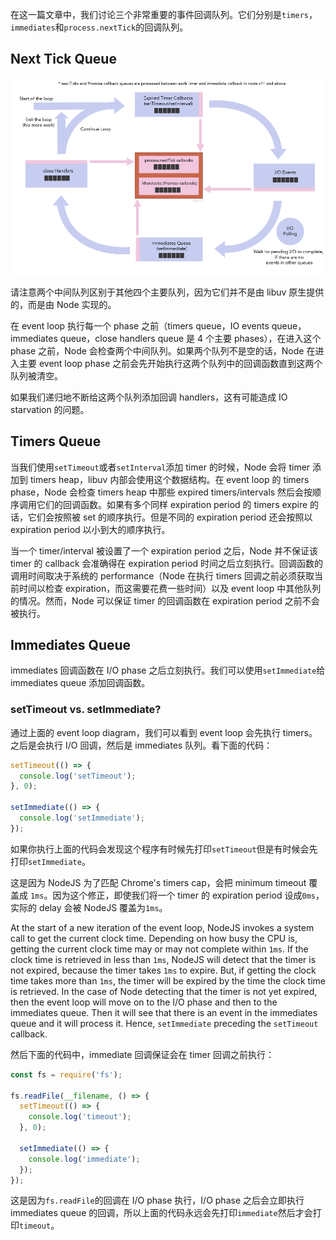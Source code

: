 在这一篇文章中，我们讨论三个非常重要的事件回调队列。它们分别是`timers`，`immediates`和`process.nextTick`的回调队列。

## Next Tick Queue

![Node JS Event Loop](./assets/event-loop-2.png)

请注意两个中间队列区别于其他四个主要队列，因为它们并不是由 libuv 原生提供的，而是由 Node 实现的。

在 event loop 执行每一个 phase 之前（timers queue，IO events queue，immediates queue，close handlers queue 是 4 个主要 phases），在进入这个 phase 之前，Node 会检查两个中间队列。如果两个队列不是空的话，Node 在进入主要 event loop phase 之前会先开始执行这两个队列中的回调函数直到这两个队列被清空。

如果我们递归地不断给这两个队列添加回调 handlers，这有可能造成 IO starvation 的问题。

## Timers Queue

当我们使用`setTimeout`或者`setInterval`添加 timer 的时候，Node 会将 timer 添加到 timers heap，libuv 内部会使用这个数据结构。在 event loop 的 timers phase，Node 会检查 timers heap 中那些 expired timers/intervals 然后会按顺序调用它们的回调函数。如果有多个同样 expiration period 的 timers expire 的话，它们会按照被 set 的顺序执行。但是不同的 expiration period 还会按照以 expiration period 以小到大的顺序执行。

当一个 timer/interval 被设置了一个 expiration period 之后，Node 并不保证该 timer 的 callback 会准确得在 expiration period 时间之后立刻执行。回调函数的调用时间取决于系统的 performance（Node 在执行 timers 回调之前必须获取当前时间以检查 expiration，而这需要花费一些时间）以及 event loop 中其他队列的情况。然而，Node 可以保证 timer 的回调函数在 expiration period 之前不会被执行。

## Immediates Queue

immediates 回调函数在 I/O phase 之后立刻执行。我们可以使用`setImmediate`给 immediates queue 添加回调函数。

### setTimeout vs. setImmediate?

通过上面的 event loop diagram，我们可以看到 event loop 会先执行 timers。之后是会执行 I/O 回调，然后是 immediates 队列。看下面的代码：

```js
setTimeout(() => {
  console.log('setTimeout');
}, 0);

setImmediate(() => {
  console.log('setImmediate');
});
```

如果你执行上面的代码会发现这个程序有时候先打印`setTimeout`但是有时候会先打印`setImmediate`。

这是因为 NodeJS 为了匹配 Chrome's timers cap，会把 minimum timeout 覆盖成 `1ms`。因为这个修正，即使我们将一个 timer 的 expiration period 设成`0ms`，实际的 delay 会被 NodeJS 覆盖为`1ms`。

At the start of a new iteration of the event loop, NodeJS invokes a system call to get the current clock time. Depending on how busy the CPU is, getting the current clock time may or may not complete within `1ms`. If the clock time is retrieved in less than `1ms`, NodeJS will detect that the timer is not expired, because the timer takes `1ms` to expire. But, if getting the clock time takes more than `1ms`, the timer will be expired by the time the clock time is retrieved. In the case of Node detecting that the timer is not yet expired, then the event loop will move on to the I/O phase and then to the immediates queue. Then it will see that there is an event in the immediates queue and it will process it. Hence, `setImmediate` preceding the `setTimeout` callback.

然后下面的代码中，immediate 回调保证会在 timer 回调之前执行：

```js
const fs = require('fs');

fs.readFile(__filename, () => {
  setTimeout(() => {
    console.log('timeout');
  }, 0);

  setImmediate(() => {
    console.log('immediate');
  });
});
```

这是因为`fs.readFile`的回调在 I/O phase 执行，I/O phase 之后会立即执行 immediates queue 的回调，所以上面的代码永远会先打印`immediate`然后才会打印`timeout`。
